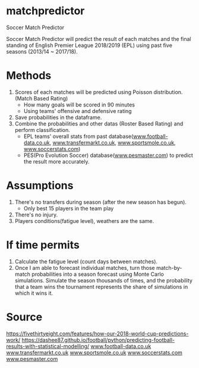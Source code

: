 # matchpredictor
Soccer Match Predictor

Soccer Match Predictor will predict the result of each matches and the final standing of English Premier League 2018/2019 (EPL) using past five seasons (2013/14 ~ 2017/18). 

# Methods
1. Scores of each matches will be predicted using Poisson distribution. (Match Based Rating)
    - How many goals will be scored in 90 minutes
    - Using teams' offensive and defensive rating 
2. Save probabilities in the dataframe.
3. Combine the probabilities and other datas (Roster Based Rating) and perform classification.
    - EPL teams' overall stats from past database(www.football-data.co.uk, www.transfermarkt.co.uk, www.sportsmole.co.uk, www.soccerstats.com)
    - PES(Pro Evolution Soccer) database(www.pesmaster.com) to predict the result more accurately.


# Assumptions
1. There's no transfers during season (after the new season has begun).
    - Only best 15 players in the team play
2. There's no injury.
3. Players conditions(fatigue level), weathers are the same.


# If time permits
1. Calculate the fatigue level (count days between matches).
2. Once I am able to forecast individual matches, turn those match-by-match probabilities into a season forecast using Monte Carlo simulations. Simulate the season thousands of times, and the probability that a team wins the tournament represents the share of simulations in which it wins it.


# Source
https://fivethirtyeight.com/features/how-our-2018-world-cup-predictions-work/
https://dashee87.github.io/football/python/predicting-football-results-with-statistical-modelling/
www.football-data.co.uk 
www.transfermarkt.co.uk 
www.sportsmole.co.uk 
www.soccerstats.com
www.pesmaster.com

